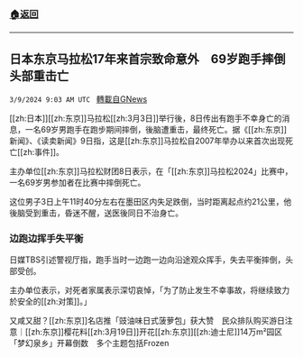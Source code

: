 ###  [:house:返回](README.md)
---


## 日本东京马拉松17年来首宗致命意外　69岁跑手摔倒头部重击亡
`3/9/2024 9:03 AM UTC ` [轉載自GNews](https://gnews.org/articles/2379503)

[[zh:日本]][[zh:东京]]马拉松[[zh:3月3日]]举行後，8日传出有跑手不幸身亡的消息，一名69岁男跑手在跑步期间摔倒，後脑遭重击，最终死亡。据《[[zh:东京]]新闻》、《读卖新闻》9日指，这是[[zh:东京]]马拉松自2007年举办以来首次出现死亡[[zh:事件]]。

主办单位[[zh:东京]]马拉松财团8日表示，在「[[zh:东京]]马拉松2024」比赛中，一名69岁男参加者在比赛中摔倒死亡。

这位男子3日上午11时40分左右在墨田区内失足跌倒，当时距离起点约21公里，他後脑受到重击，昏迷不醒，送医後同日不治身亡。

### **边跑边挥手失平衡**

日媒TBS引述警视厅指，跑手当时一边跑一边向沿途观众挥手，失去平衡摔倒，头部受创。

主办单位表示，对死者家属表示深切哀悼，「为了防止发生不幸事故，将继续致力於安全的[[zh:对策]]。」

又咸又甜？[[zh:东京]]名店推「豉油味日式菠萝包」获大赞　民众排队购买游日注意｜[[zh:东京]]樱花料[[zh:3月19日]]开花[[zh:东京]][[zh:迪士尼]]14万m²园区「梦幻泉乡」开幕倒数　多个主题包括Frozen
